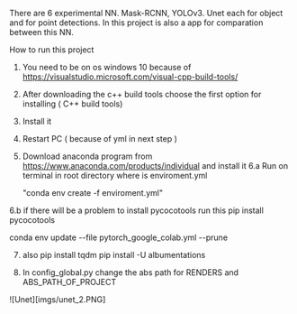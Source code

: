 There are 6 experimental NN. Mask-RCNN, YOLOv3. Unet each for object and for point detections. In this project is also a app
for comparation between this NN.      




How to run this project

1. You need to be on os windows 10 because of  https://visualstudio.microsoft.com/visual-cpp-build-tools/
2. After downloading the c++ build tools choose the first option for installing ( C++ build tools)
3. Install it 
4. Restart PC ( because of yml in next step )
5. Download anaconda program from https://www.anaconda.com/products/individual and install it
6.a Run on terminal in root directory where is enviroment.yml

   "conda env create -f  enviroment.yml"

6.b if there will be a problem to install pycocotools 
 run this pip install pycocotools

conda env update --file pytorch_google_colab.yml --prune

7. also pip install tqdm
pip install -U albumentations
   
8. In config_global.py change the abs path for RENDERS and ABS_PATH_OF_PROJECT



![Unet][imgs/unet_2.PNG]
